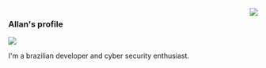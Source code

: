 <img align='right' src="https://github-readme-stats.vercel.app/api?username=https%3A%2F%2Fgithub.com%2Fallandiegoasilva&show_icons=true&title_color=783c00&text_color=af552e&icon_color=783c00&bg_color=f8efd4&cache_seconds=2300">

### Allan's profile

<img src="https://img.shields.io/static/v1?label=Overview&message=Allan&color=f8efd4&style=for-the-badge&logo=GitHub">

<p>
  I'm a brazilian developer and cyber security enthusiast. 
</p>
